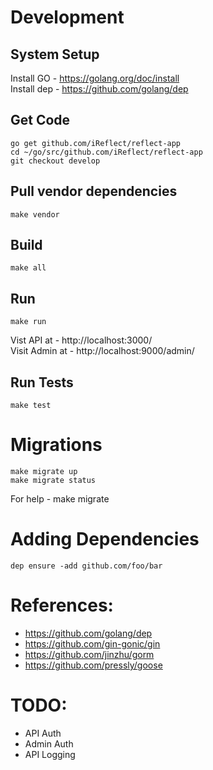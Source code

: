 # Development

## System Setup
Install GO - https://golang.org/doc/install  
Install dep - https://github.com/golang/dep

## Get Code
```
go get github.com/iReflect/reflect-app
cd ~/go/src/github.com/iReflect/reflect-app
git checkout develop
```


## Pull vendor dependencies
```
make vendor
```

## Build
```
make all
```

## Run
```
make run
```
Vist API at - http://localhost:3000/  
Visit Admin at - http://localhost:9000/admin/  

## Run Tests
```
make test
```

# Migrations
```
make migrate up
make migrate status
```

For help - make migrate

# Adding Dependencies
```
dep ensure -add github.com/foo/bar
```

# References:
- https://github.com/golang/dep
- https://github.com/gin-gonic/gin
- https://github.com/jinzhu/gorm
- https://github.com/pressly/goose

[0]: Links:
[1]: https://github.com/pressly/goose



# TODO:
- API Auth
- Admin Auth
- API Logging